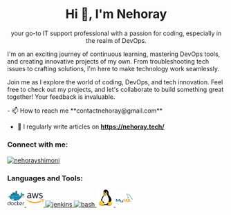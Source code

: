 <h1 align="center">Hi 👋, I'm Nehoray</h1>
<p align="center">your go-to IT support professional with a passion for coding, especially in the realm of DevOps.</p>
<p></p>
<p>I'm on an exciting journey of continuous learning, mastering DevOps tools, and creating innovative projects of my own. From troubleshooting tech issues to crafting solutions, I'm here to make technology work seamlessly.</p>
<p></p>
<p>Join me as I explore the world of coding, DevOps, and tech innovation. Feel free to check out my projects, and let's collaborate to build something great together! Your feedback is invaluable.</p>
<p></p>
- 📫 How to reach me **contactnehoray@gmail.com**

- 📝 I regularly write articles on **https://nehoray.tech/**
<p></p>
<h3 align="left">Connect with me:</h3>
<p align="left">
<a href="https://linkedin.com/in/nehorayshimoni" target="blank"><img align="center" src="https://raw.githubusercontent.com/rahuldkjain/github-profile-readme-generator/master/src/images/icons/Social/linked-in-alt.svg" alt="nehorayshimoni" height="30" width="40" /></a>
</p>

<h3 align="left">Languages and Tools:</h3>
<p align="left">
    <a href="https://www.docker.com/" target="_blank" rel="noreferrer">
        <img src="https://raw.githubusercontent.com/devicons/devicon/master/icons/docker/docker-original-wordmark.svg" alt="docker" width="40" height="40"/>
    </a>
    <a href="https://aws.amazon.com" target="_blank" rel="noreferrer">
        <img src="https://raw.githubusercontent.com/devicons/devicon/master/icons/amazonwebservices/amazonwebservices-original-wordmark.svg" alt="aws" width="40" height="40"/>
    </a>
    <a href="https://www.jenkins.io" target="_blank" rel="noreferrer">
        <img src="https://www.vectorlogo.zone/logos/jenkins/jenkins-icon.svg" alt="jenkins" width="40" height="40"/>
    </a>
    <a href="https://www.gnu.org/software/bash/" target="_blank" rel="noreferrer">
        <img src="https://www.vectorlogo.zone/logos/gnu_bash/gnu_bash-icon.svg" alt="bash" width="40" height="40"/>
    </a>
    <a href="https://www.linux.org/" target="_blank" rel="noreferrer"> <img src="https://raw.githubusercontent.com/devicons/devicon/master/icons/linux/linux-original.svg" alt="linux" width="40" height="40"/> </a>
    <a href="https://www.mysql.com/" target="_blank" rel="noreferrer">
        <img src="https://raw.githubusercontent.com/devicons/devicon/master/icons/mysql/mysql-original-wordmark.svg" alt="mysql" width="40" height="40"/>
    </a>
    <a href="https://www.w3.org/html/" target="_blank" rel="noreferrer">
    </a>
</p>

